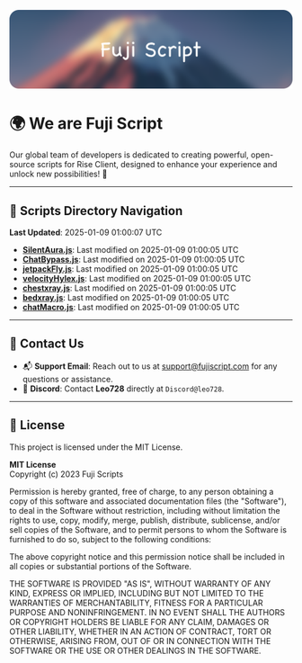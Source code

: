 ![Banner](.github/b.webp)

# 🌍 **We are Fuji Script**

Our global team of developers is dedicated to creating powerful, open-source scripts for Rise Client, designed to enhance your experience and unlock new possibilities! 🌟

---
<!-- SCRIPTS_NAVIGATION_START -->
## 📂 **Scripts Directory Navigation**

**Last Updated**: 2025-01-09 01:00:07 UTC

- **[SilentAura.js](scripts/SilentAura.js)**: Last modified on 2025-01-09 01:00:05 UTC
- **[ChatBypass.js](scripts/ChatBypass.js)**: Last modified on 2025-01-09 01:00:05 UTC
- **[jetpackFly.js](scripts/jetpackFly.js)**: Last modified on 2025-01-09 01:00:05 UTC
- **[velocityHylex.js](scripts/velocityHylex.js)**: Last modified on 2025-01-09 01:00:05 UTC
- **[chestxray.js](scripts/chestxray.js)**: Last modified on 2025-01-09 01:00:05 UTC
- **[bedxray.js](scripts/bedxray.js)**: Last modified on 2025-01-09 01:00:05 UTC
- **[chatMacro.js](scripts/chatMacro.js)**: Last modified on 2025-01-09 01:00:05 UTC

<!-- SCRIPTS_NAVIGATION_END -->

---

## 💬 **Contact Us**  
- 📬 **Support Email**: Reach out to us at [support@fujiscript.com](mailto:support@fujiscript.com) for any questions or assistance.  
- 💬 **Discord**: Contact **Leo728** directly at `Discord@leo728`.

---

## 📜 **License**

This project is licensed under the MIT License.  

**MIT License**  
Copyright (c) 2023 Fuji Scripts  

Permission is hereby granted, free of charge, to any person obtaining a copy of this software and associated documentation files (the "Software"), to deal in the Software without restriction, including without limitation the rights to use, copy, modify, merge, publish, distribute, sublicense, and/or sell copies of the Software, and to permit persons to whom the Software is furnished to do so, subject to the following conditions:  

The above copyright notice and this permission notice shall be included in all copies or substantial portions of the Software.  

THE SOFTWARE IS PROVIDED "AS IS", WITHOUT WARRANTY OF ANY KIND, EXPRESS OR IMPLIED, INCLUDING BUT NOT LIMITED TO THE WARRANTIES OF MERCHANTABILITY, FITNESS FOR A PARTICULAR PURPOSE AND NONINFRINGEMENT. IN NO EVENT SHALL THE AUTHORS OR COPYRIGHT HOLDERS BE LIABLE FOR ANY CLAIM, DAMAGES OR OTHER LIABILITY, WHETHER IN AN ACTION OF CONTRACT, TORT OR OTHERWISE, ARISING FROM, OUT OF OR IN CONNECTION WITH THE SOFTWARE OR THE USE OR OTHER DEALINGS IN THE SOFTWARE.  
